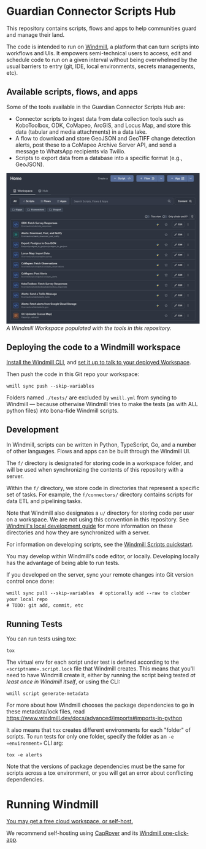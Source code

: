 # Guardian Connector Scripts Hub

This repository contains scripts, flows and apps to help communities guard and manage their land.

The code is intended to run on [Windmill](https://www.windmill.dev/), a platform that
can turn scripts into workflows and UIs.  It empowers semi-technical users to access, edit and schedule code 
to run on a given interval without being overwhelmed by the usual barriers to entry (git, IDE, local environments,
secrets managements, etc).

## Available scripts, flows, and apps

Some of the tools available in the Guardian Connector Scripts Hub are:

* Connector scripts to ingest data from data collection tools such as KoboToolbox, ODK, CoMapeo, ArcGIS, and Locus Map, 
  and store this data (tabular and media attachments) in a data lake. 
* A flow to download and store GeoJSON and GeoTIFF change detection alerts, post these to a CoMapeo Archive Server 
  API, and send a message to WhatsApp recipients via Twilio.
* Scripts to export data from a database into a specific format (e.g., GeoJSON).

![Available scripts, flows, and apps in gc-scripts-hub](gc-scripts-hub.jpg)
_A Windmill Workspace populated with the tools in this repository._

## Deploying the code to a Windmill workspace

[Install the Windmill CLI](https://www.windmill.dev/docs/advanced/cli), and
[set it up to talk to your deployed Workspace](https://www.windmill.dev/docs/advanced/cli/workspace-management).

Then push the code in this Git repo your workspace:

    wmill sync push --skip-variables

Folders named `./tests/` are excluded by `wmill.yml` from syncing to Windmill —
because otherwise Windmill tries to make the tests (as with ALL python files) into bona-fide Windmill scripts.

## Development

In Windmill, scripts can be written in Python, TypeScript, Go, and a number of other languages. Flows and apps can 
be built through the Windmill UI.

The `f/` directory is designated for storing code in a workspace folder, and will be used when synchronizing the contents 
of this repository with a server.

Within the `f/` directory, we store code in directories that represent a specific set of tasks. For example, the 
`f/connectors/` directory contains scripts for data ETL and pipelining tasks.

Note that Windmill also designates a `u/` directory for storing code per user on a workspace. We are not using this 
convention in this repository. See [Windmill's local development guide](https://www.windmill.dev/docs/advanced/local_development) 
for more information on these directories and how they are synchronized with a server.

For information on developing scripts, see the [Windmill Scripts quickstart](https://www.windmill.dev/docs/getting_started/scripts_quickstart).

You may develop within Windmill's code editor, or locally.  Developing locally has the advantage
of being able to run tests.

If you developed on the server, sync your remote changes into Git version control once done:

    wmill sync pull --skip-variables  # optionally add --raw to clobber your local repo
    # TODO: git add, commit, etc


## Running Tests

You can run tests using tox:

    tox

The virtual env for each script under test is defined according to the
`«scriptname».script.lock` file that Windmill creates.  This means that you'll need to have
Windmill create it, either by running the script being tested _at least once in Windmill itself_, or using the CLI:

    wmill script generate-metadata

For more about how Windmill chooses the package dependencies to go in these
metadata/lock files, read https://www.windmill.dev/docs/advanced/imports#imports-in-python

It also means that `tox` creates different environments for each "folder" of scripts.
To run tests for only one folder, specify the folder as an `-e «environment»` CLI arg:

    tox -e alerts

Note that the versions of package dependencies must be the same for scripts across a tox environment,
or you will get an error about conflicting dependencies.

# Running Windmill

[You may get a free cloud workspace, or self-host.](https://www.windmill.dev/docs/getting_started/how_to_use_windmill)

We recommend self-hosting using [CapRover](https://caprover.com/) and its
[Windmill one-click-app](https://github.com/caprover/one-click-apps/blob/master/public/v4/apps/windmill.yml).
